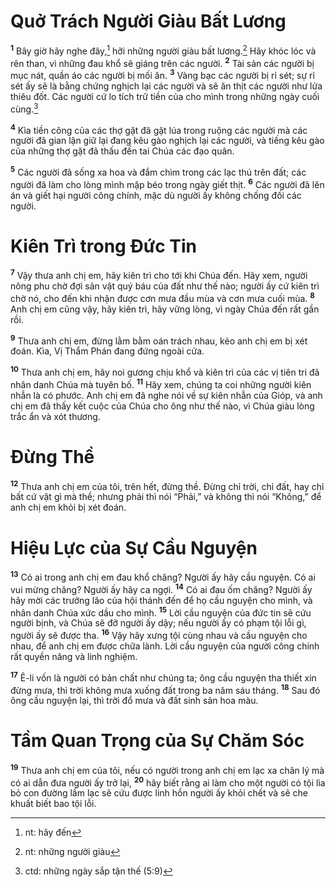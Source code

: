 # Quở Trách Người Giàu Bất Lương
<sup><b>1</b></sup> Bây giờ hãy nghe đây,[^1-5e8b485a-365b-4659-a20d-595f6bc2cf73] hỡi những người giàu bất lương.[^2-5e8b485a-365b-4659-a20d-595f6bc2cf73] Hãy khóc lóc và rên than, vì những đau khổ sẽ giáng trên các người. <sup><b>2</b></sup> Tài sản các người bị mục nát, quần áo các người bị mối ăn. <sup><b>3</b></sup> Vàng bạc các người bị rỉ sét; sự rỉ sét ấy sẽ là bằng chứng nghịch lại các người và sẽ ăn thịt các người như lửa thiêu đốt. Các người cứ lo tích trữ tiền của cho mình trong những ngày cuối cùng.[^3-5e8b485a-365b-4659-a20d-595f6bc2cf73]

<sup><b>4</b></sup> Kìa tiền công của các thợ gặt đã gặt lúa trong ruộng các người mà các người đã gian lận giữ lại đang kêu gào nghịch lại các người, và tiếng kêu gào của những thợ gặt đã thấu đến tai Chúa các đạo quân.

<sup><b>5</b></sup> Các người đã sống xa hoa và đắm chìm trong các lạc thú trên đất; các người đã làm cho lòng mình mập béo trong ngày giết thịt. <sup><b>6</b></sup> Các người đã lên án và giết hại người công chính, mặc dù người ấy không chống đối các người.

# Kiên Trì trong Ðức Tin
<sup><b>7</b></sup> Vậy thưa anh chị em, hãy kiên trì cho tới khi Chúa đến. Hãy xem, người nông phu chờ đợi sản vật quý báu của đất như thế nào; người ấy cứ kiên trì chờ nó, cho đến khi nhận được cơn mưa đầu mùa và cơn mưa cuối mùa. <sup><b>8</b></sup> Anh chị em cũng vậy, hãy kiên trì, hãy vững lòng, vì ngày Chúa đến rất gần rồi.

<sup><b>9</b></sup> Thưa anh chị em, đừng lằm bằm oán trách nhau, kẻo anh chị em bị xét đoán. Kìa, Vị Thẩm Phán đang đứng ngoài cửa.

<sup><b>10</b></sup> Thưa anh chị em, hãy noi gương chịu khổ và kiên trì của các vị tiên tri đã nhân danh Chúa mà tuyên bố. <sup><b>11</b></sup> Hãy xem, chúng ta coi những người kiên nhẫn là có phước. Anh chị em đã nghe nói về sự kiên nhẫn của Gióp, và anh chị em đã thấy kết cuộc của Chúa cho ông như thế nào, vì Chúa giàu lòng trắc ẩn và xót thương.

# Ðừng Thề
<sup><b>12</b></sup> Thưa anh chị em của tôi, trên hết, đừng thề. Ðừng chỉ trời, chỉ đất, hay chỉ bất cứ vật gì mà thề; nhưng phải thì nói “Phải,” và không thì nói “Không,” để anh chị em khỏi bị xét đoán.

# Hiệu Lực của Sự Cầu Nguyện
<sup><b>13</b></sup> Có ai trong anh chị em đau khổ chăng? Người ấy hãy cầu nguyện. Có ai vui mừng chăng? Người ấy hãy ca ngợi. <sup><b>14</b></sup> Có ai đau ốm chăng? Người ấy hãy mời các trưởng lão của hội thánh đến để họ cầu nguyện cho mình, và nhân danh Chúa xức dầu cho mình. <sup><b>15</b></sup> Lời cầu nguyện của đức tin sẽ cứu người bịnh, và Chúa sẽ đỡ người ấy dậy; nếu người ấy có phạm tội lỗi gì, người ấy sẽ được tha. <sup><b>16</b></sup> Vậy hãy xưng tội cùng nhau và cầu nguyện cho nhau, để anh chị em được chữa lành. Lời cầu nguyện của người công chính rất quyền năng và linh nghiệm.

<sup><b>17</b></sup> Ê-li vốn là người có bản chất như chúng ta; ông cầu nguyện tha thiết xin đừng mưa, thì trời không mưa xuống đất trong ba năm sáu tháng. <sup><b>18</b></sup> Sau đó ông cầu nguyện lại, thì trời đổ mưa và đất sinh sản hoa màu.

# Tầm Quan Trọng của Sự Chăm Sóc
<sup><b>19</b></sup> Thưa anh chị em của tôi, nếu có người trong anh chị em lạc xa chân lý mà có ai dẫn đưa người ấy trở lại, <sup><b>20</b></sup> hãy biết rằng ai làm cho một người có tội lìa bỏ con đường lầm lạc sẽ cứu được linh hồn người ấy khỏi chết và sẽ che khuất biết bao tội lỗi.

[^1-5e8b485a-365b-4659-a20d-595f6bc2cf73]: nt: hãy đến
[^2-5e8b485a-365b-4659-a20d-595f6bc2cf73]: nt: những người giàu
[^3-5e8b485a-365b-4659-a20d-595f6bc2cf73]: ctd: những ngày sắp tận thế (5:9)